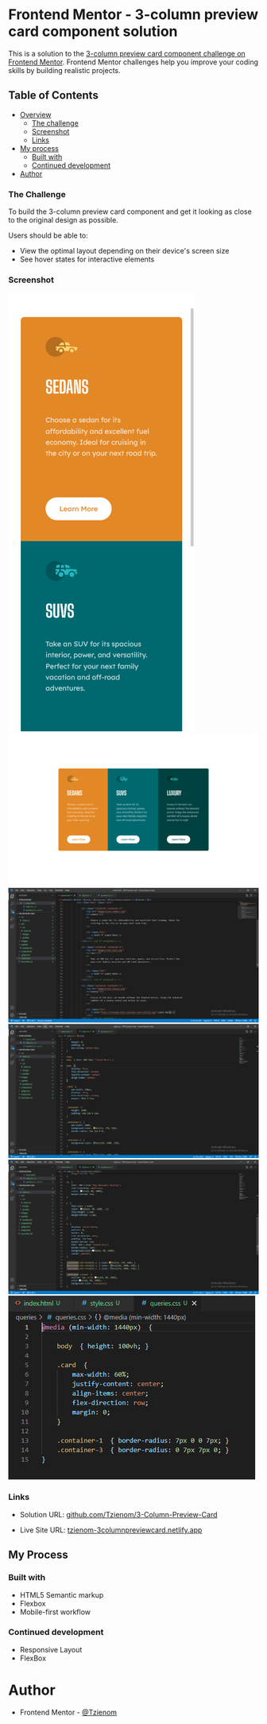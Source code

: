# Frontend Mentor - 3-column preview card component solution

This is a solution to the [3-column preview card component challenge on Frontend Mentor](https://www.frontendmentor.io/challenges/3column-preview-card-component-pH92eAR2-). Frontend Mentor challenges help you improve your coding skills by building realistic projects. 

## Table of Contents

- [Overview](#overview)
  - [The challenge](#the-challenge)
  - [Screenshot](#screenshot)
  - [Links](#links)
- [My process](#my-process)
  - [Built with](#built-with)
  - [Continued development](#continued-development)
- [Author](#author)




### The Challenge

To build the 3-column preview card component and get it looking as close to the original design as possible.

Users should be able to:

- View the optimal layout depending on their device's screen size
- See hover states for interactive elements




### Screenshot

![375px Solution](./screenshots/375pxScreenShot.png)
![1440px Solution](./screenshots/1440pxScreenShot.png)
![HTML Code](./screenshots/html.png)
![CSS Code](./screenshots/css.png)
![CSS Code](./screenshots/css2.png)
![Media Queries Code](./screenshots/queries.png)




### Links

- Solution URL: [github.com/Tzienom/3-Column-Preview-Card](https://github.com/Tzienom/3-Column-Preview-Card)

- Live Site URL: [tzienom-3columnpreviewcard.netlify.app](https://tzienom-3columnpreviewcard.netlify.app/)




## My Process

### Built with

- HTML5 Semantic markup
- Flexbox
- Mobile-first workflow




### Continued development

- Responsive Layout
- FlexBox




# Author

- Frontend Mentor - [@Tzienom](https://www.frontendmentor.io/profile/Tzienom)